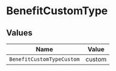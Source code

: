 # BenefitCustomType


## Values

| Name                      | Value                     |
| ------------------------- | ------------------------- |
| `BenefitCustomTypeCustom` | custom                    |